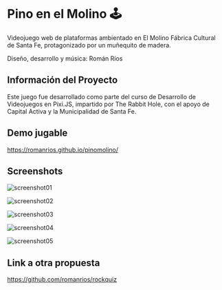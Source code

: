 # Pino en el Molino 🕹️
Videojuego web de plataformas ambientado en El Molino Fábrica Cultural de Santa Fe, protagonizado por un muñequito de madera.

Diseño, desarrollo y música: Román Ríos

## Información del Proyecto
Este juego fue desarrollado como parte del curso de Desarrollo de Videojuegos en Pixi.JS, impartido por The Rabbit Hole, con el apoyo de Capital Activa y la Municipalidad de Santa Fe.

## Demo jugable
https://romanrios.github.io/pinomolino/

## Screenshots

![screenshot01](https://github.com/romanrios/pinomolino/assets/122373737/eb2f1b98-2647-43fc-9997-a73dfe82d073)

![screenshot02](https://github.com/romanrios/pinomolino/assets/122373737/3630e451-e9f4-498d-88fc-65af31b7baa2)

![screenshot03](https://github.com/romanrios/pinomolino/assets/122373737/d5157bdf-aa68-4a47-a794-433dcfaa4a3a)

![screenshot04](https://github.com/romanrios/pinomolino/assets/122373737/43182172-469b-4b58-97b7-9cca444e8c69)

![screenshot05](https://github.com/romanrios/pinomolino/assets/122373737/b5f72490-e0c8-431f-9741-677b7561265e)

## Link a otra propuesta
https://github.com/romanrios/rockquiz
